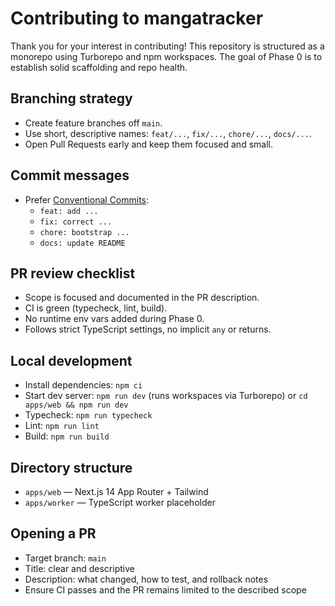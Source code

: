 # Contributing to mangatracker

Thank you for your interest in contributing! This repository is structured as a monorepo using Turborepo and npm workspaces. The goal of Phase 0 is to establish solid scaffolding and repo health.

## Branching strategy

- Create feature branches off `main`.
- Use short, descriptive names: `feat/...`, `fix/...`, `chore/...`, `docs/...`.
- Open Pull Requests early and keep them focused and small.

## Commit messages

- Prefer [Conventional Commits](https://www.conventionalcommits.org/):
  - `feat: add ...`
  - `fix: correct ...`
  - `chore: bootstrap ...`
  - `docs: update README`

## PR review checklist

- Scope is focused and documented in the PR description.
- CI is green (typecheck, lint, build).
- No runtime env vars added during Phase 0.
- Follows strict TypeScript settings, no implicit `any` or returns.

## Local development

- Install dependencies: `npm ci`
- Start dev server: `npm run dev` (runs workspaces via Turborepo) or `cd apps/web && npm run dev`
- Typecheck: `npm run typecheck`
- Lint: `npm run lint`
- Build: `npm run build`

## Directory structure

- `apps/web` — Next.js 14 App Router + Tailwind
- `apps/worker` — TypeScript worker placeholder

## Opening a PR

- Target branch: `main`
- Title: clear and descriptive
- Description: what changed, how to test, and rollback notes
- Ensure CI passes and the PR remains limited to the described scope

